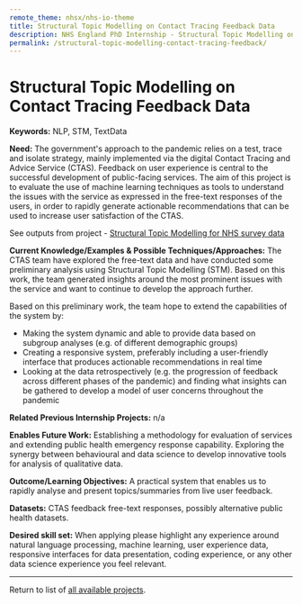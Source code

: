 ```yaml
---
remote_theme: nhsx/nhs-io-theme
title: Structural Topic Modelling on Contact Tracing Feedback Data
description: NHS England PhD Internship - Structural Topic Modelling on Contact Tracing Feedback Data
permalink: /structural-topic-modelling-contact-tracing-feedback/
---
```


# Structural Topic Modelling on Contact Tracing Feedback Data

**Keywords:**  NLP, STM, TextData

**Need:**  The government's approach to the pandemic relies on a test, trace and isolate strategy, mainly implemented via the digital Contact Tracing and Advice Service (CTAS). Feedback on user experience is central to the successful development of public-facing services. The aim of this project is to evaluate the use of machine learning techniques as tools to understand the issues with the service as expressed in the free-text responses of the users, in order to rapidly generate actionable recommendations that can be used to increase user satisfaction of the CTAS.

See outputs from project - [Structural Topic Modelling for NHS survey data](https://github.com/nhsx/stm-survey-text)

**Current Knowledge/Examples & Possible Techniques/Approaches:**  The CTAS team have explored the free-text data and have conducted some preliminary analysis using Structural Topic Modelling (STM). Based on this work, the team generated insights around the most prominent issues with the service and want to continue to develop the approach further.

Based on this preliminary work, the team hope to extend the capabilities of the system by:
- Making the system dynamic and able to provide data based on subgroup analyses (e.g. of different demographic groups)
- Creating a responsive system, preferably including a user-friendly interface that produces actionable recommendations in real time
- Looking at the data retrospectively (e.g. the progression of feedback across different phases of the pandemic) and finding what insights can be gathered to develop a model of user concerns throughout the pandemic

**Related Previous Internship Projects:** n/a

**Enables Future Work:** Establishing a methodology for evaluation of services and extending public health emergency response capability. Exploring the synergy between behavioural and data science to develop innovative tools for analysis of qualitative data.

**Outcome/Learning Objectives:** A practical system that enables us to rapidly analyse and present topics/summaries from live user feedback.

**Datasets:** CTAS feedback free-text responses, possibly alternative public health datasets.

**Desired skill set:** When applying please highlight any experience around natural language processing, machine learning, user experience data, responsive interfaces for data presentation, coding experience, or any other data science experience you feel relevant.

---
Return to list of [all available projects](https://nhsx.github.io/nhsx-internship-projects/).